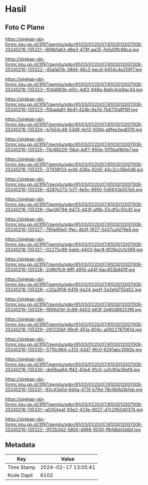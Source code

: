 # Hasil

## Foto C Plano

https://sirekap-obj-formc.kpu.go.id/3f97/pemilu/pdpr/61/03/01/20/07/6103012007008-20240216-135321--669bfa83-d8e3-479f-aa35-7e5d3ffc88ca.jpg

https://sirekap-obj-formc.kpu.go.id/3f97/pemilu/pdpr/61/03/01/20/07/6103012007008-20240216-135322--45afa51b-38d4-46c3-becd-6454c4e259f7.jpg

https://sirekap-obj-formc.kpu.go.id/3f97/pemilu/pdpr/61/03/01/20/07/6103012007008-20240216-135323--f04d683b-e5fc-4df2-849a-8e8c4cb8ac44.jpg

https://sirekap-obj-formc.kpu.go.id/3f97/pemilu/pdpr/61/03/01/20/07/6103012007008-20240216-135323--f0bada81-6b4f-424b-9a7d-7b873fa9f19f.jpg

https://sirekap-obj-formc.kpu.go.id/3f97/pemilu/pdpr/61/03/01/20/07/6103012007008-20240216-135324--b7e54c48-53d9-4e12-939d-a8fee3ea8319.jpg

https://sirekap-obj-formc.kpu.go.id/3f97/pemilu/pdpr/61/03/01/20/07/6103012007008-20240216-135325--74c68229-15bd-4df7-950e-10f5baf8b1e7.jpg

https://sirekap-obj-formc.kpu.go.id/3f97/pemilu/pdpr/61/03/01/20/07/6103012007008-20240216-135325--37939f33-ecfd-439a-92d5-44c2cc08e0d8.jpg

https://sirekap-obj-formc.kpu.go.id/3f97/pemilu/pdpr/61/03/01/20/07/6103012007008-20240216-135326--4287e273-1cf7-4e5c-8950-5d5643b557e5.jpg

https://sirekap-obj-formc.kpu.go.id/3f97/pemilu/pdpr/61/03/01/20/07/6103012007008-20240216-135326--0ac06794-6473-443f-af8b-51cdf5c50c81.jpg

https://sirekap-obj-formc.kpu.go.id/3f97/pemilu/pdpr/61/03/01/20/07/6103012007008-20240216-135327--765e60e0-ffec-4b0f-9f27-5437ca1d79e8.jpg

https://sirekap-obj-formc.kpu.go.id/3f97/pemilu/pdpr/61/03/01/20/07/6103012007008-20240216-135327--02275c89-5ebb-4403-8ac8-6f26e2cfc599.jpg

https://sirekap-obj-formc.kpu.go.id/3f97/pemilu/pdpr/61/03/01/20/07/6103012007008-20240216-135328--2d9b1fc9-8fff-4914-a44f-6ac453b841ff.jpg

https://sirekap-obj-formc.kpu.go.id/3f97/pemilu/pdpr/61/03/01/20/07/6103012007008-20240216-135328--c32a3f08-6419-4e24-bed1-2e2efd755d02.jpg

https://sirekap-obj-formc.kpu.go.id/3f97/pemilu/pdpr/61/03/01/20/07/6103012007008-20240216-135329--f859d7ef-0c89-4403-b63f-2e80d89253f8.jpg

https://sirekap-obj-formc.kpu.go.id/3f97/pemilu/pdpr/61/03/01/20/07/6103012007008-20240216-135329--261220bf-99c8-451a-804c-a0922787061d.jpg

https://sirekap-obj-formc.kpu.go.id/3f97/pemilu/pdpr/61/03/01/20/07/6103012007008-20240216-135330--5716c964-c313-43d7-9fc0-6291abc3992b.jpg

https://sirekap-obj-formc.kpu.go.id/3f97/pemilu/pdpr/61/03/01/20/07/6103012007008-20240216-135330--de56aa64-ff42-43e4-91c0-ca1c80a39ef9.jpg

https://sirekap-obj-formc.kpu.go.id/3f97/pemilu/pdpr/61/03/01/20/07/6103012007008-20240216-135331--93c43e0d-6d4a-473f-b79d-78c9b9d3b1eb.jpg

https://sirekap-obj-formc.kpu.go.id/3f97/pemilu/pdpr/61/03/01/20/07/6103012007008-20240216-135331--a0354eaf-93e2-433e-8027-d7c2950d0374.jpg

https://sirekap-obj-formc.kpu.go.id/3f97/pemilu/pdpr/61/03/01/20/07/6103012007008-20240216-135322--9112b342-5800-4868-9030-ffbfdbb0d4bf.jpg


## Metadata

| Key        | Value               |
| ---------- | ------------------- |
| Time Stamp | 2024-02-17 13:05:41 |
| Kode Dapil | 6102                |



